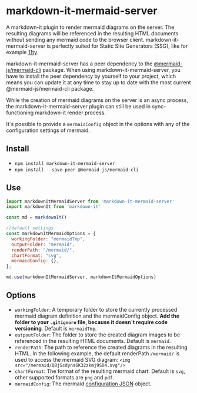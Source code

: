 # markdown-it-mermaid-server

A markdown-it plugin to render mermaid diagrams on the server. The resulting diagrams will be referenced in the resulting HTML documents without sending any mermaid code to the browser client. markdown-it-mermaid-server is perfectly suited for Static Site Generators (SSG), like for example [11ty](https://www.11ty.dev).

markdown-it-mermaid-server has a peer dependency to the [@mermaid-js/mermaid-cli](https://www.npmjs.com/package/@mermaid-js/mermaid-cli/) package. When using markdown-it-mermaid-server, you have to install the peer dependency by yourself to your project, which means you can update it at any time to stay up to date with the most current @mermaid-js/mermaid-cli package.

While the creation of mermaid diagrams on the server is an async process, the markdown-it-mermaid-server plugin can still be used in sync-functioning markdown-it render process.

It´s possible to provide a `mermaidConfig` object in the options with any of the configuration settings of mermaid.

## Install

- `npm install markdown-it-mermaid-server`
- `npm install --save-peer @mermaid-js/mermaid-cli`

## Use

```js
import markdownItMermaidServer from 'markdown-it-mermaid-server'
import markdownIt from 'markdown-it'

const md = markdownIt()

//default settings
const markdownItMermaidOptions = {
  workingFolder: "mermaidTmp",
  outputFolder: "mermaid",
  renderPath: "/mermaid/",
  chartFormat: "svg",
  mermaidConfig: {},
};

md.use(markdownItMermaidServer, markdownItMermaidOptions)
```

## Options

- `workingFolder`: A temporary folder to store the currently processed mermaid diagram definition and the mermaidConfig object. **Add the folder to your `.gitignore` file, because it doesn´t require code versioning**. Default is `mermaidTmp`.
- `outpoutFolder`: The folder to store the created diagram images to be referenced in the resulting HTML documents. Default is `mermaid`.
- `renderPath`: The path to reference the created diagrams in the resulting HTML. In the following example, the default renderPath `/mermaid/` is used to access the mermaid SVG diagram: `<img src="/mermaid/Q8jScdyns6K32zkmj9SD4.svg"/>`
- `chartFormat`: The format of the resulting mermaid chart. Default is `svg`, other supported formats are `png` and `pdf`.
- `mermaidConfig`: The mermaid [configuration JSON](https://mermaid.js.org/config/schema-docs/config.html) object.
